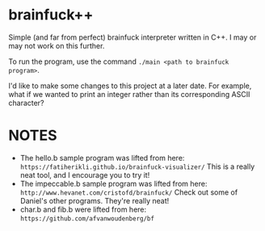# brainfuck++
Simple (and far from perfect) brainfuck interpreter written in C++. I may or may not work on this further.

To run the program, use the command `./main <path to brainfuck program>`.

I'd like to make some changes to this project at a later date. For example, what if we wanted to print an integer rather than its corresponding ASCII character?

# NOTES
- The hello.b sample program was lifted from here: `https://fatiherikli.github.io/brainfuck-visualizer/` This is a really neat tool, and I encourage you to try it!
- The impeccable.b sample program was lifted from here: `http://www.hevanet.com/cristofd/brainfuck/` Check out some of Daniel's other programs. They're really neat!
- char.b and fib.b were lifted from here: `https://github.com/afvanwoudenberg/bf`
